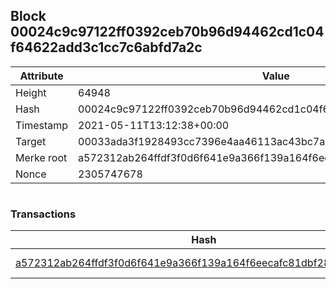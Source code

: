 ## Block 00024c9c97122ff0392ceb70b96d94462cd1c04f64622add3c1cc7c6abfd7a2c

Attribute | Value
--- | ---
Height | 64948
Hash | 00024c9c97122ff0392ceb70b96d94462cd1c04f64622add3c1cc7c6abfd7a2c
Timestamp | 2021-05-11T13:12:38+00:00
Target | 00033ada3f1928493cc7396e4aa46113ac43bc7ac52aab5d08e3934913716f64
Merke root | a572312ab264ffdf3f0d6f641e9a366f139a164f6eecafc81dbf28bd56a8cd51
Nonce | 2305747678

```

```

### Transactions

Hash | Amount
--- | ---
[a572312ab264ffdf3f0d6f641e9a366f139a164f6eecafc81dbf28bd56a8cd51](a572312ab264ffdf3f0d6f641e9a366f139a164f6eecafc81dbf28bd56a8cd51.md) | 10.00000000 SKEPTI 
